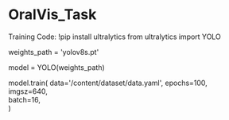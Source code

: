 # OralVis_Task
Training Code:
!pip install ultralytics
from ultralytics import YOLO

weights_path = 'yolov8s.pt'  

model = YOLO(weights_path)


model.train(
    data='/content/dataset/data.yaml',
    epochs=100,         
    imgsz=640,          
    batch=16,           
)
